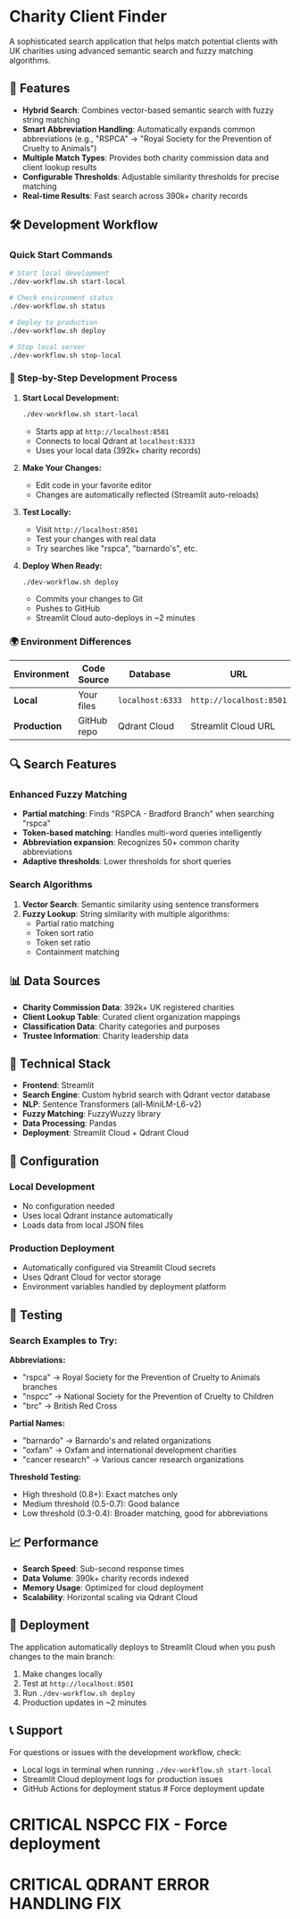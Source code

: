 # Charity Client Finder

A sophisticated search application that helps match potential clients with UK charities using advanced semantic search and fuzzy matching algorithms.

## 🚀 Features

- **Hybrid Search**: Combines vector-based semantic search with fuzzy string matching
- **Smart Abbreviation Handling**: Automatically expands common abbreviations (e.g., "RSPCA" → "Royal Society for the Prevention of Cruelty to Animals")
- **Multiple Match Types**: Provides both charity commission data and client lookup results
- **Configurable Thresholds**: Adjustable similarity thresholds for precise matching
- **Real-time Results**: Fast search across 390k+ charity records

## 🛠️ Development Workflow

### Quick Start Commands

```bash
# Start local development
./dev-workflow.sh start-local

# Check environment status  
./dev-workflow.sh status

# Deploy to production
./dev-workflow.sh deploy

# Stop local server
./dev-workflow.sh stop-local
```

### 🔄 Step-by-Step Development Process

1. **Start Local Development:**
   ```bash
   ./dev-workflow.sh start-local
   ```
   - Starts app at `http://localhost:8501`
   - Connects to local Qdrant at `localhost:6333`
   - Uses your local data (392k+ charity records)

2. **Make Your Changes:**
   - Edit code in your favorite editor
   - Changes are automatically reflected (Streamlit auto-reloads)

3. **Test Locally:**
   - Visit `http://localhost:8501`
   - Test your changes with real data
   - Try searches like "rspca", "barnardo's", etc.

4. **Deploy When Ready:**
   ```bash
   ./dev-workflow.sh deploy
   ```
   - Commits your changes to Git
   - Pushes to GitHub
   - Streamlit Cloud auto-deploys in ~2 minutes

### 🌍 Environment Differences

| Environment | Code Source | Database | URL |
|------------|-------------|----------|-----|
| **Local** | Your files | `localhost:6333` | `http://localhost:8501` |
| **Production** | GitHub repo | Qdrant Cloud | Streamlit Cloud URL |

## 🔍 Search Features

### Enhanced Fuzzy Matching
- **Partial matching**: Finds "RSPCA - Bradford Branch" when searching "rspca"
- **Token-based matching**: Handles multi-word queries intelligently  
- **Abbreviation expansion**: Recognizes 50+ common charity abbreviations
- **Adaptive thresholds**: Lower thresholds for short queries

### Search Algorithms
1. **Vector Search**: Semantic similarity using sentence transformers
2. **Fuzzy Lookup**: String similarity with multiple algorithms:
   - Partial ratio matching
   - Token sort ratio
   - Token set ratio  
   - Containment matching

## 📊 Data Sources

- **Charity Commission Data**: 392k+ UK registered charities
- **Client Lookup Table**: Curated client organization mappings
- **Classification Data**: Charity categories and purposes
- **Trustee Information**: Charity leadership data

## 🔧 Technical Stack

- **Frontend**: Streamlit
- **Search Engine**: Custom hybrid search with Qdrant vector database
- **NLP**: Sentence Transformers (all-MiniLM-L6-v2)
- **Fuzzy Matching**: FuzzyWuzzy library
- **Data Processing**: Pandas
- **Deployment**: Streamlit Cloud + Qdrant Cloud

## 📝 Configuration

### Local Development
- No configuration needed
- Uses local Qdrant instance automatically
- Loads data from local JSON files

### Production Deployment  
- Automatically configured via Streamlit Cloud secrets
- Uses Qdrant Cloud for vector storage
- Environment variables handled by deployment platform

## 🧪 Testing

### Search Examples to Try:

**Abbreviations:**
- "rspca" → Royal Society for the Prevention of Cruelty to Animals branches
- "nspcc" → National Society for the Prevention of Cruelty to Children  
- "brc" → British Red Cross

**Partial Names:**
- "barnardo" → Barnardo's and related organizations
- "oxfam" → Oxfam and international development charities
- "cancer research" → Various cancer research organizations

**Threshold Testing:**
- High threshold (0.8+): Exact matches only
- Medium threshold (0.5-0.7): Good balance
- Low threshold (0.3-0.4): Broader matching, good for abbreviations

## 📈 Performance

- **Search Speed**: Sub-second response times
- **Data Volume**: 390k+ charity records indexed
- **Memory Usage**: Optimized for cloud deployment
- **Scalability**: Horizontal scaling via Qdrant Cloud

## 🚀 Deployment

The application automatically deploys to Streamlit Cloud when you push changes to the main branch:

1. Make changes locally
2. Test at `http://localhost:8501`  
3. Run `./dev-workflow.sh deploy`
4. Production updates in ~2 minutes

## 📞 Support

For questions or issues with the development workflow, check:
- Local logs in terminal when running `./dev-workflow.sh start-local`
- Streamlit Cloud deployment logs for production issues
- GitHub Actions for deployment status # Force deployment update
# CRITICAL NSPCC FIX - Force deployment
# CRITICAL QDRANT ERROR HANDLING FIX
